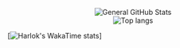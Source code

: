 <p align="center">
  <img src="https://github-readme-stats.vercel.app/api?username=AndyDevv&custom_title=General%20GitHub%20Stats&theme=nightowl" alt="General GitHub Stats" />
  <br/>
  <img src="https://github-readme-stats.vercel.app/api/top-langs/?username=AndyDevv&layout=compact&theme=nightowl" alt="Top langs" />

  [![Harlok's WakaTime stats](https://github-readme-stats.vercel.app/api/wakatime?username=AndyDevv&theme=nightowl&layout=compact&langs_count=8)]
  
</p>
